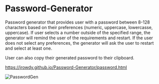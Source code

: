 # Password-Generator

Password generator that provides user with a password between 8-128 characters based on their preferences (numeric, uppercase, lowercasse, uppercase). If user selects a number outside of the specified range, the generator will remind the user of the requirements and restart. If the user does not select any preferences, the generator will ask the user to restart and select at least one. 

User can also copy their generated password to their clipboard.

https://jrowdy.github.io/Password-Generator/password.html

![PasswordGen](https://user-images.githubusercontent.com/58674083/72672768-848d1800-3a2d-11ea-9c08-39fcfb692bbd.PNG)
